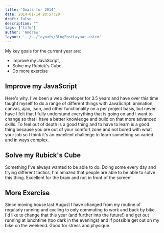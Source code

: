 ```yaml
---
title: 'Goals for 2014'
date: 2014-01-14 20:57:20
draft: false
description: ""
tags: ['life']
author: 'Andrew'
layout: '../../layouts/BlogPostLayout.astro'
---
```


My key goals for the current year are:

*   Improve my JavaScript,
*   Solve my Rubick's Cube,
*   Do more exercise

Improve my JavaScript
---------------------

Here's why. I've been a web developer for 3.5 years and have over this time taught myself to do a range of different things with JavaScript: animation, canvas, ajax, json, and other functionality on a per project basis, but never have I felt that I fully understand everything that is going on and I want to change so that I have a better knowledge and build on that more advanced skills. To feel out of depth is a good thing and to have to learn is a good thing because you are out of your comfort zone and not bored with what your job so I think it's an excellent challenge to learn something so varied and in ways complex.

Solve my Rubick's Cube
----------------------

Something I've always wanted to be able to do. Doing some every day and trying different tactics, I'm amazed that people are able to be able to solve this thing. Excellent for the brain and not in front of the screen!

More Exercise
-------------

Since moving house last August I have changed from my routine of regularly running and cycling to only commuting to work and back by bike. I'd like to change that this year (and further into the future!) and get out running at lunchtime (too dark in the evenings) and if possible get out on my bike on the weekend. Good for stress and physique.
